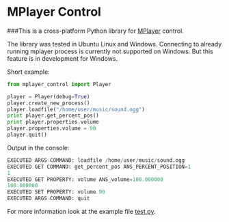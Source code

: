 MPlayer Control
===============

###This is a cross-platform Python library for [MPlayer](http://www.mplayerhq.hu/) control.

The library was tested in Ubuntu Linux and Windows.
Connecting to already running mplayer process is currently not supported on Windows.
But this feature is in development for Windows.

Short example:
``` Python
from mplayer_control import Player

player = Player(debug=True)
player.create_new_process()
player.loadfile("/home/user/music/sound.ogg")
print player.get_percent_pos()
print player.properties.volume
player.properties.volume = 90
player.quit()
```
Output in the console:
``` Python
EXECUTED ARGS COMMAND: loadfile /home/user/music/sound.ogg
EXECUTED GET COMMAND: get_percent_pos ANS_PERCENT_POSITION=1
1
EXECUTED GET PROPERTY: volume ANS_volume=100.000000
100.000000
EXECUTED SET PROPERTY: volume 90
EXECUTED ARGS COMMAND: quit
```
For more information look at the example file 
[test.py](https://github.com/Seg-mel/mplayer_control/blob/master/example.py).

